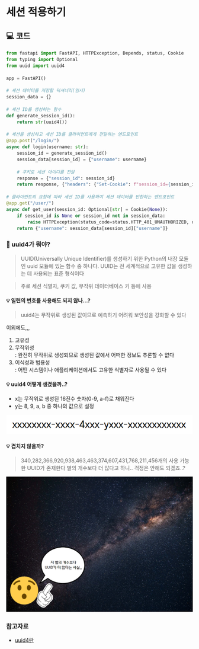 # 세션 적용하기

## 💻 코드

```python
from fastapi import FastAPI, HTTPException, Depends, status, Cookie
from typing import Optional
from uuid import uuid4

app = FastAPI()

# 세션 데이터를 저장할 딕셔너리(임시)
session_data = {}

# 세션 ID를 생성하는 함수
def generate_session_id():
    return str(uuid4())

# 세션을 생성하고 세션 ID를 클라이언트에게 전달하는 엔드포인트
@app.post("/login/")
async def login(username: str):
    session_id = generate_session_id()
    session_data[session_id] = {"username": username}
    
    # 쿠키로 세션 아이디를 전달
    response = {"session_id": session_id}
    return response, {"headers": {"Set-Cookie": f"session_id={session_id}; Path=/"}}  # 쿠키 설정

# 클라이언트의 요청에 따라 세션 ID를 사용하여 세션 데이터를 반환하는 엔드포인트
@app.get("/user/")
async def get_user(session_id: Optional[str] = Cookie(None)):
    if session_id is None or session_id not in session_data:
        raise HTTPException(status_code=status.HTTP_401_UNAUTHORIZED, detail="세션이 유효하지 않습니다.")
    return {"username": session_data[session_id]["username"]}
```

### 🔎 uuid4가 뭐야?
>  UUID(Universally Unique Identifier)를 생성하기 위한 Python의 내장 모듈인 uuid 모듈에 있는 함수 중 하나다. UUID는 전 세계적으로 고유한 값을 생성하는 데 사용되는 표준 형식이다

> 주로 세션 식별자, 쿠키 값, 무작위 데이터베이스 키 등에 사용

#### 💡 일련의 번호를 사용해도 되지 않나...?
> uuid4는 무작위로 생성된 값이므로 예측하기 어려워 보안성을 강화할 수 있다

이외에도,,,
1. 고유성
2. 무작위성<br>: 완전히 무작위로 생성되므로 생성된 값에서 어떠한 정보도 추론할 수 없다
3. 이식성과 범용성<br>: 어떤 시스템이나 애플리케이션에서도 고유한 식별자로 사용될 수 있다

#### 💡 uuid4 어떻게 생겼을까..?
* x는 무작위로 생성된 16진수 숫자(0-9, a-f)로 채워진다
* y는 8, 9, a, b 중 하나의 값으로 설정

![alt text](./img/uuid.png)

#### 💡 겹치지 않을까?
> 340,282,366,920,938,463,463,374,607,431,768,211,456개의 사용 가능한 UUID가 존재한다 별의 개수보다 더 많다고 하니.. 걱정은 안해도 되겠죠..?

![alt text](./img/uuid별.png)


### 참고자료
* [uuid4란](https://yoonminlee.com/uuid-uniqueness-duplication)